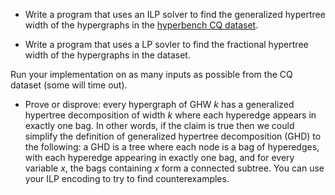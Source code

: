 * Write a program that uses an ILP solver to find the generalized hypertree width of the hypergraphs in the [hyperbench CQ dataset](http://hyperbench.dbai.tuwien.ac.at/hypergraph/2222).

* Write a program that uses a LP sovler to find the fractional hypertree width of the hypergraphs in the dataset.

Run your implementation on as many inputs as possible from the CQ dataset (some will time out).

* Prove or disprove: every hypergraph of GHW $k$ has a generalized hypertree decomposition of width $k$ where each hyperedge appears in exactly one bag. In other words, if the claim is true then we could simplify the definition of generalized hypertree decomposition (GHD) to the following: a GHD is a tree where each node is a bag of hyperedges, with each hyperedge appearing in exactly one bag, and for every variable $x$, the bags containing $x$ form a connected subtree. You can use your ILP encoding to try to find counterexamples. 

